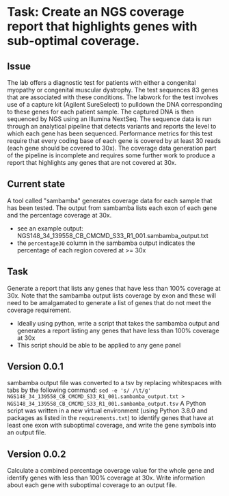 # Task: Create an NGS coverage report that highlights genes with sub-optimal coverage.

## Issue
The lab offers a diagnostic test for patients with either a congenital myopathy or congenital muscular dystrophy. The test sequences 83 genes that are associated with these conditions. The labwork for the test involves use of a capture kit (Agilent SureSelect) to pulldown the DNA corresponding to these genes for each patient sample. The captured DNA is then sequenced by NGS using an Illumina NextSeq. The sequence data is run through an analytical pipeline that detects variants and reports the level to which each gene has been sequenced. Performance metrics for this test require that every coding base of each gene is covered by at least 30 reads (each gene should be covered to 30x). The coverage data generation part of the pipeline is incomplete and requires some further work to produce a report that highlights any genes that are not covered at 30x.

## Current state
A tool called "sambamba" generates coverage data for each sample that has been tested. The output from sambamba lists each exon of each gene and the percentage coverage at 30x. 
- see an example output: NGS148_34_139558_CB_CMCMD_S33_R1_001.sambamba_output.txt
- the `percentage30` column in the sambamba output indicates the percentage of each region covered at >= 30x

## Task
Generate a report that lists any genes that have less than 100% coverage at 30x. Note that the sambamba output lists coverage by exon and these will need to be amalgamated to generate a list of genes that do not meet the coverage requirement.

- Ideally using python, write a script that takes the sambamba output and generates a report listing any genes that have less than 100% coverage at 30x
- This script should be able to be applied to any gene panel

## Version 0.0.1
sambamba output file was converted to a tsv by replacing whitespaces with tabs by the following command: 
`sed -e 's/ /\t/g' NGS148_34_139558_CB_CMCMD_S33_R1_001.sambamba_output.txt > NGS148_34_139558_CB_CMCMD_S33_R1_001.sambamba_output.tsv`
A Python script was written in a new virtual environment (using Python 3.8.0 and packages as listed in the `requirements.txt`) to identify genes that have at least one exon with suboptimal coverage, and write the gene symbols into an output file.

## Version 0.0.2
Calculate a combined percentage coverage value for the whole gene and identify genes with less than 100% coverage at 30x. Write information about each gene with suboptimal coverage to an output file.